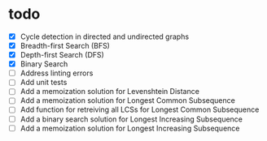 # todo

- [x] Cycle detection in directed and undirected graphs
- [x] Breadth-first Search (BFS)
- [x] Depth-first Search (DFS)
- [x] Binary Search
- [ ] Address linting errors
- [ ] Add unit tests
- [ ] Add a memoization solution for Levenshtein Distance
- [ ] Add a memoization solution for Longest Common Subsequence
- [ ] Add function for retreiving all LCSs for Longest Common Subsequence
- [ ] Add a binary search solution for Longest Increasing Subsequence
- [ ] Add a memoization solution for Longest Increasing Subsequence
